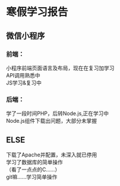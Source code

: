 # 寒假学习报告
## 微信小程序
### 前端：
小程序前端页面语言及布局，现在在复习加学习  
API调用熟悉中  
JS学习&复习中  
### 后端：
学了一段时间PHP，后转Node.js,正在学习中  
Node.js组件下载出问题，大部分未掌握  

## ELSE
下载了Apache并配置，未深入就已停用  
学习了数据库的简单操作  
（看了一点点的C……）   
git嘛……学习简单操作  
